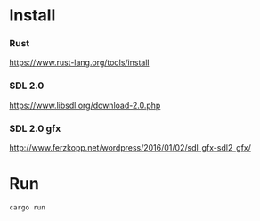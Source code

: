 # Install

### Rust

https://www.rust-lang.org/tools/install

### SDL 2.0

https://www.libsdl.org/download-2.0.php

### SDL 2.0 gfx

http://www.ferzkopp.net/wordpress/2016/01/02/sdl_gfx-sdl2_gfx/

# Run

```
cargo run
```